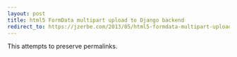 ```yaml
---
layout: post
title: html5 FormData multipart upload to Django backend
redirect_to: https://jzerbe.com/2013/05/html5-formdata-multipart-upload-to-django-backend/
---
```

This attempts to preserve permalinks.
